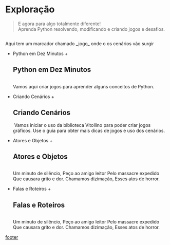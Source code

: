 <!---
Open Source program Pynoplia - Copyright © 2024  Carlo Oliveira** <carlo@nce.ufrj.br>,
PDX-License-Identifier:** `GNU General Public License v3.0 or later <http://is.gd/3Udt>`_.
-->
# Exploração
> E agora para algo totalmente diferente! <br>
> Aprenda Python resolvendo, modificando e criando jogos e desafios. <br>

<img src onerror="__did_got__('../../_prog/jaie_explora.py')"></img>
<div id="_jogo_">Aqui tem um marcador chamado _jogo_ onde o os cenários vão surgir</div>

+ Python em Dez Minutos +

  ## Python em Dez Minutos

  <img id="caderno_ten" src onerror="__widget__(this.id)"></img>
  
    Vamos aqui criar jogos para aprender alguns conceitos de Python.
+ Criando Cenários +

  ## Criando Cenários

  <img id="caderno_cen" src onerror="__widget__(this.id)"></img>
    Vamos iniciar o uso da biblioteca Vitollino para poder criar jogos gráficos.
    Use o guia para obter mais dicas de jogos e uso dos cenários.

+ Atores e Objetos +

  ## Atores e Objetos

  <img id="caderno_ato" src onerror="__widget__(this.id)">   

    Um minuto de silêncio,
    Peço ao amigo leitor
    Pelo massacre expedido
    Que causara grito e dor.
    Chamamos dizimação,
    Esses atos de horror.

+ Falas e Roteiros +

  ## Falas e Roteiros

  <img id="caderno_fal" src onerror="__widget__(this.id)"> 

    Um minuto de silêncio,
    Peço ao amigo leitor
    Pelo massacre expedido
    Que causara grito e dor.
    Chamamos dizimação,
    Esses atos de horror.

[footer](footer.md ':include')